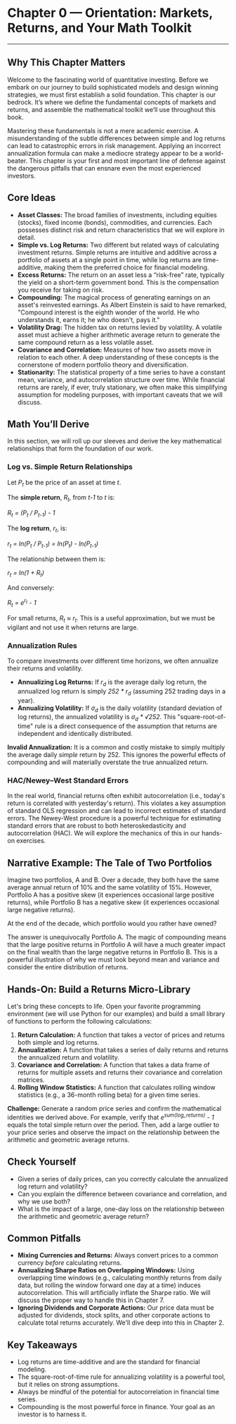 # Chapter 0 — Orientation: Markets, Returns, and Your Math Toolkit

***

## Why This Chapter Matters

Welcome to the fascinating world of quantitative investing. Before we embark on our journey to build sophisticated models and design winning strategies, we must first establish a solid foundation. This chapter is our bedrock. It’s where we define the fundamental concepts of markets and returns, and assemble the mathematical toolkit we’ll use throughout this book.

Mastering these fundamentals is not a mere academic exercise. A misunderstanding of the subtle differences between simple and log returns can lead to catastrophic errors in risk management. Applying an incorrect annualization formula can make a mediocre strategy appear to be a world-beater. This chapter is your first and most important line of defense against the dangerous pitfalls that can ensnare even the most experienced investors.

## Core Ideas

- **Asset Classes:** The broad families of investments, including equities (stocks), fixed income (bonds), commodities, and currencies. Each possesses distinct risk and return characteristics that we will explore in detail.
- **Simple vs. Log Returns:** Two different but related ways of calculating investment returns. Simple returns are intuitive and additive across a portfolio of assets at a single point in time, while log returns are time-additive, making them the preferred choice for financial modeling.
- **Excess Returns:** The return on an asset less a “risk-free” rate, typically the yield on a short-term government bond. This is the compensation you receive for taking on risk.
- **Compounding:** The magical process of generating earnings on an asset's reinvested earnings. As Albert Einstein is said to have remarked, "Compound interest is the eighth wonder of the world. He who understands it, earns it; he who doesn't, pays it."
- **Volatility Drag:** The hidden tax on returns levied by volatility. A volatile asset must achieve a higher arithmetic average return to generate the same compound return as a less volatile asset.
- **Covariance and Correlation:** Measures of how two assets move in relation to each other. A deep understanding of these concepts is the cornerstone of modern portfolio theory and diversification.
- **Stationarity:** The statistical property of a time series to have a constant mean, variance, and autocorrelation structure over time. While financial returns are rarely, if ever, truly stationary, we often make this simplifying assumption for modeling purposes, with important caveats that we will discuss.

## Math You’ll Derive

In this section, we will roll up our sleeves and derive the key mathematical relationships that form the foundation of our work.

### Log vs. Simple Return Relationships

Let *P<sub>t</sub>* be the price of an asset at time *t*.

The **simple return**, *R<sub>t</sub>*, from *t-1* to *t* is:

*R<sub>t</sub> = (P<sub>t</sub> / P<sub>t-1</sub>) - 1*

The **log return**, *r<sub>t</sub>*, is:

*r<sub>t</sub> = ln(P<sub>t</sub> / P<sub>t-1</sub>) = ln(P<sub>t</sub>) - ln(P<sub>t-1</sub>)*

The relationship between them is:

*r<sub>t</sub> = ln(1 + R<sub>t</sub>)*

And conversely:

*R<sub>t</sub> = e<sup>r<sub>t</sub></sup> - 1*

For small returns, *R<sub>t</sub> ≈ r<sub>t</sub>*. This is a useful approximation, but we must be vigilant and not use it when returns are large.

### Annualization Rules

To compare investments over different time horizons, we often annualize their returns and volatility.

- **Annualizing Log Returns:** If *r<sub>d</sub>* is the average daily log return, the annualized log return is simply *252 \* r<sub>d</sub>* (assuming 252 trading days in a year).
- **Annualizing Volatility:** If *σ<sub>d</sub>* is the daily volatility (standard deviation of log returns), the annualized volatility is *σ<sub>d</sub> \* √252*. This "square-root-of-time" rule is a direct consequence of the assumption that returns are independent and identically distributed.

**Invalid Annualization:** It is a common and costly mistake to simply multiply the average daily *simple* return by 252. This ignores the powerful effects of compounding and will materially overstate the true annualized return.

### HAC/Newey–West Standard Errors

In the real world, financial returns often exhibit autocorrelation (i.e., today's return is correlated with yesterday's return). This violates a key assumption of standard OLS regression and can lead to incorrect estimates of standard errors. The Newey-West procedure is a powerful technique for estimating standard errors that are robust to both heteroskedasticity and autocorrelation (HAC). We will explore the mechanics of this in our hands-on exercises.

## Narrative Example: The Tale of Two Portfolios

Imagine two portfolios, A and B. Over a decade, they both have the same average annual return of 10% and the same volatility of 15%. However, Portfolio A has a positive skew (it experiences occasional large positive returns), while Portfolio B has a negative skew (it experiences occasional large negative returns).

At the end of the decade, which portfolio would you rather have owned?

The answer is unequivocally Portfolio A. The magic of compounding means that the large positive returns in Portfolio A will have a much greater impact on the final wealth than the large negative returns in Portfolio B. This is a powerful illustration of why we must look beyond mean and variance and consider the entire distribution of returns.

## Hands-On: Build a Returns Micro-Library

Let's bring these concepts to life. Open your favorite programming environment (we will use Python for our examples) and build a small library of functions to perform the following calculations:

1.  **Return Calculation:** A function that takes a vector of prices and returns both simple and log returns.
2.  **Annualization:** A function that takes a series of daily returns and returns the annualized return and volatility.
3.  **Covariance and Correlation:** A function that takes a data frame of returns for multiple assets and returns their covariance and correlation matrices.
4.  **Rolling Window Statistics:** A function that calculates rolling window statistics (e.g., a 36-month rolling beta) for a given time series.

**Challenge:** Generate a random price series and confirm the mathematical identities we derived above. For example, verify that *e<sup>sum(log_returns)</sup> - 1* equals the total simple return over the period. Then, add a large outlier to your price series and observe the impact on the relationship between the arithmetic and geometric average returns.

## Check Yourself

- Given a series of daily prices, can you correctly calculate the annualized log return and volatility?
- Can you explain the difference between covariance and correlation, and why we use both?
- What is the impact of a large, one-day loss on the relationship between the arithmetic and geometric average return?

## Common Pitfalls

- **Mixing Currencies and Returns:** Always convert prices to a common currency *before* calculating returns.
- **Annualizing Sharpe Ratios on Overlapping Windows:** Using overlapping time windows (e.g., calculating monthly returns from daily data, but rolling the window forward one day at a time) induces autocorrelation. This will artificially inflate the Sharpe ratio. We will discuss the proper way to handle this in Chapter 7.
- **Ignoring Dividends and Corporate Actions:** Our price data must be adjusted for dividends, stock splits, and other corporate actions to calculate total returns accurately. We'll dive deep into this in Chapter 2.

## Key Takeaways

-   Log returns are time-additive and are the standard for financial modeling.
-   The square-root-of-time rule for annualizing volatility is a powerful tool, but it relies on strong assumptions.
-   Always be mindful of the potential for autocorrelation in financial time series.
-   Compounding is the most powerful force in finance. Your goal as an investor is to harness it.